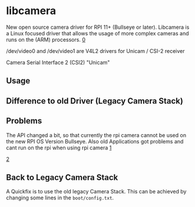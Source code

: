 # libcamera 
New open source camera driver for RPI 11+ (Bullseye or later). Libcamera is a Linux focused driver that allows the usage of more complex cameras and runs on the (ARM) processors.
[0](https://www.raspberrypi.com/documentation/accessories/camera.html)

/dev/video0 and /dev/video1 are V4L2 drivers for Unicam / CSI-2 receiver

Camera Serial Interface 2 (CSI2) "Unicam"

## Usage


## Difference to old Driver (Legacy Camera Stack)


## Problems

The API changed a bit, so that currently the rpi camera cannot be used on the new RPI OS Version Bullseye. Also old Applications got problems and cant run on the rpi when using rpi camera
[1](https://raspberrypi.stackexchange.com/questions/135364/libcamera-stack-does-not-work-with-bullseye)

[2](https://forums.raspberrypi.com/viewtopic.php?p=1958297)

## Back to Legacy Camera Stack

A Quickfix is to use the old legacy Camera Stack. This can be achieved by changing some lines in the ``boot/config.txt``.

